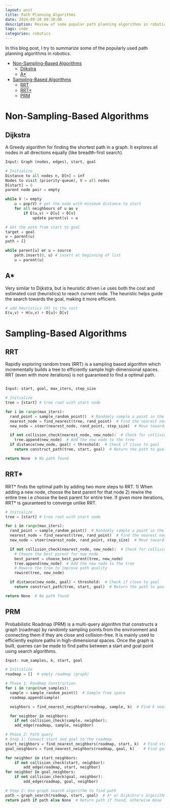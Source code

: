 ```yaml
---
layout: post
title: Path Planning Algorithms
date: 2024-09-28 09:30:00
description: Review of some popular path planning algorithms in robotics
tags: code
categories: robotics
---
```


In this blog post, I try to summarize some of the popularly used path planning algorithms in robotics.

- [Non-Sampling-Based Algorithms](#non-sampling-based-algorithms)
  - [Dijkstra](#dijkstra)
  - [A\*](#a)
- [Sampling-Based Algorithms](#sampling-based-algorithms)
  - [RRT](#rrt)
  - [RRT\*](#rrt-1)
  - [PRM](#prm)

# Non-Sampling-Based Algorithms

## Dijkstra

A Greedy algorithm for finding the shortest path in a graph. It explores all nodes in all directions equally (like breadth-first search).

```python
Input: Graph (nodes, edges), start, goal

# Initialize
Distance to all nodes n, D[n] = inf
Nodes to visit (priority-queue), V = all nodes
D[start] = 0
parent node pair = empty

while V != empty
    u = pop(V) # get the node with minimum distance to start
    for all neighbours of u as v
        if E(u,v) + D[u] < D[v]
            update parent(v) = u

# Get the path from start to goal
target = goal
u = parent(u)
path = []

while parent[u] or u = source
    path.insert(0, u) # insert at beginning of list
    u = parent(u)
```

## A\*

Very similar to Dijkstra, but is heuristic driven i.e uses both the cost and estimated cost (heuristics) to reach current node. The heuristic helps guide the search towards the goal, making it more efficient.

```python
# add heuristics (H) to the cost
E(u,v) + H(u,v) + D[u]< D[v]
```

# Sampling-Based Algorithms

## RRT

Rapidly exploring random trees (RRT) is a sampling based algorithm which incrementally builds a tree to efficiently sample high-dimensional spaces. RRT (even with more iterations) is not guaranteed to find a optimal path.

```python

Input: start, goal, max_iters, step_size

# Initialize
tree = [start] # tree root with start node

for i in range(max_iters):
  rand_point = sample_random_point()  # Randomly sample a point in the space
  nearest_node = find_nearest(tree, rand_point)  # Find the nearest node in the tree
  new_node = steer(nearest_node, rand_point, step_size)  # Move towards the random point

  if not collision_check(nearest_node, new_node):  # Check for collisions
    tree.append(new_node)  # Add the new node to the tree
  if distance(new_node, goal) < threshold:  # Check if close to goal
    return construct_path(tree, start, goal)  # Return the path to goal

return None  # No path found
```

## RRT\*

RRT* finds the optimal path by adding two more steps to RRT. 1) When adding a new node, choose the best parent for that node 2) rewire the entire tree i.e choose the best parent for entire tree. If given more iterations, RRT* is gauranteed to converge unlike RRT.

```python
# Initialize
tree = [start] # tree root with start node

for i in range(max_iters):
  rand_point = sample_random_point()  # Randomly sample a point in the space
  nearest_node = find_nearest(tree, rand_point)  # Find the nearest node in the tree
  new_node = steer(nearest_node, rand_point, step_size)  # Move towards the random point

  if not collision_check(nearest_node, new_node):  # Check for collisions
    # Choose the best parent for new_node
    best_parent = choose_best_parent(tree, new_node)
    tree.append(new_node)  # Add the new node to the tree
    # Rewire the tree to improve path quality
    rewire(tree, new_node)

  if distance(new_node, goal) < threshold:  # Check if close to goal
    return construct_path(tree, start, goal)  # Return the path to goal

return None  # No path found
```

## PRM

Probabilistic Roadmap (PRM) is a multi-query algorithm that constructs a graph (roadmap) by randomly sampling points from the environment and connecting them if they are close and collision-free. It is mainly used to efficiently explore paths in high-dimensional spaces. Once the graph is built, queries can be made to find paths between a start and goal point using search algorithms.

```python
Input: num_samples, k, start, goal

# Initialize
roadmap = []  # empty roadmap (graph)

# Phase 1: Roadmap Construction
for i in range(num_samples):
  sample = sample_random_point()  # Sample free space
  roadmap.append(sample)

  neighbors = find_nearest_neighbors(roadmap, sample, k)  # Find k nearest neighbors

  for neighbor in neighbors:
    if not collision_check(sample, neighbor):
    add_edge(roadmap, sample, neighbor)

# Phase 2: Path query
# Step 1: Connect start and goal to the roadmap
start_neighbors = find_nearest_neighbors(roadmap, start, k)  # Find start neighbors
goal_neighbors = find_nearest_neighbors(roadmap, goal, k)    # Find goal neighbors

for neighbor in start_neighbors:
    if not collision_check(start, neighbor):
        add_edge(roadmap, start, neighbor)
for neighbor in goal_neighbors:
    if not collision_check(goal, neighbor):
        add_edge(roadmap, goal, neighbor)

# Step 2: Use graph search algorithm to find path
path = graph_search(roadmap, start, goal)  # A* or Dijkstra's algorithm
return path if path else None  # Return path if found, otherwise None
```
